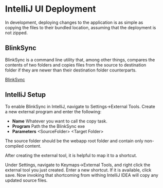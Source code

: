 # IntelliJ UI Deployment

In development, deploying changes to the application is as simple as copying the files to their bundled location, 
assuming that the deployment is not zipped.

## BlinkSync
BlinkSync is a command line utility that, among other things, compares the contents of two folders and copies
files from the source to destination folder if they are newer than their destination folder counterparts.  

[BlinkSync](http://blinksync.sourceforge.net/)

## IntelliJ Setup
To enable BlinkSync in IntelliJ, navigate to Settings->External Tools.  Create a new external program and enter the following:

* **Name** Whatever you want to call the copy task.
* **Program** Path the the BlinkSync exe
* **Parameters** \<SourceFolder\> \<Target Folder\>

The source folder should be the webapp root folder and contain only non-compiled content.

After creating the external tool, it is helpful to map it to a shortcut.

Under Settings, navigate to Keymaps->External Tools, and right click the external tool you just created.  Enter a new
shortcut.  If it is available, click save.  Now invoking that shortcoming from withing IntelliJ IDEA will copy any updated
source files.  